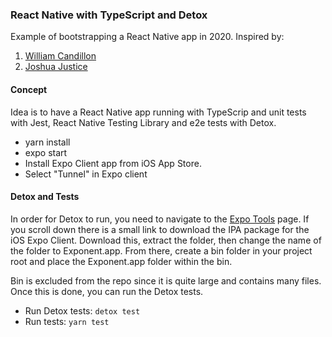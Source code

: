 ### React Native with TypeScript and Detox

Example of bootstrapping a React Native app in 2020. Inspired by: 

1. [William Candillon](https://www.youtube.com/watch?v=mqO9EGvt-kU)
2. [Joshua Justice](https://blog.expo.io/testing-expo-apps-with-detox-and-react-native-testing-library-7fbdbb82ac87)

#### Concept

Idea is to have a React Native app running with TypeScrip and unit tests with Jest, React Native Testing Library and e2e tests with Detox. 

* yarn install
* expo start
* Install Expo Client app from iOS App Store.
* Select "Tunnel" in Expo client


#### Detox and Tests

In order for Detox to run, you need to navigate to the [Expo Tools](https://expo.io/tools#client) page. If you scroll down there is a small link to download the IPA package for the iOS Expo Client. Download this, extract the folder, then change the name of the folder to Exponent.app. From there, create a bin folder in your project root and place the Exponent.app folder within the bin. 

Bin is excluded from the repo since it is quite large and contains many files. Once this is done, you can run the Detox tests. 

* Run Detox tests: `detox test`
* Run tests: `yarn test`

